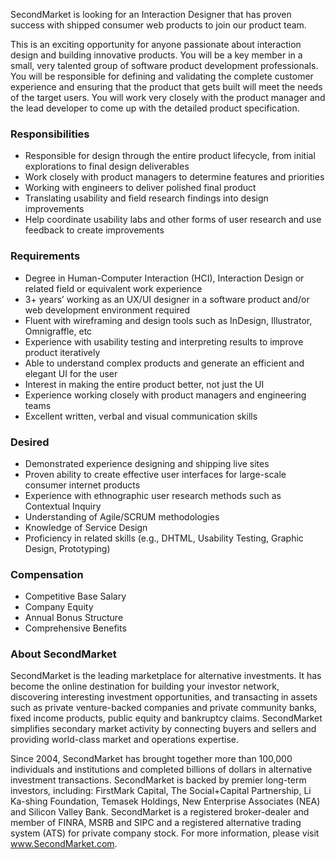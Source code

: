 SecondMarket is looking for an Interaction Designer that has proven success with shipped consumer web products to join our product team.

This is an exciting opportunity for anyone passionate about interaction design and building innovative products. You will be a key member in a small, very talented group of software product development professionals. You will be responsible for defining and validating the complete customer experience and ensuring that the product that gets built will meet the needs of the target users. You will work very closely with the product manager and the lead developer to come up with the detailed product specification.

### Responsibilities ###

* Responsible for design through the entire product lifecycle, from initial explorations to final design deliverables
* Work closely with product managers to determine features and priorities
* Working with engineers to deliver polished final product
* Translating usability and field research findings into design improvements
* Help coordinate usability labs and other forms of user research and use feedback to create improvements
 

### Requirements ###
* Degree in Human-Computer Interaction (HCI), Interaction Design or related field or equivalent work experience
* 3+ years’ working as an UX/UI designer in a software product and/or web development environment required
* Fluent with wireframing and design tools such as InDesign, Illustrator, Omnigraffle, etc
* Experience with usability testing and interpreting results to improve product iteratively
* Able to understand complex products and generate an efficient and elegant UI for the user
* Interest in making the entire product better, not just the UI
* Experience working closely with product managers and engineering teams
* Excellent written, verbal and visual communication skills
 

### Desired ###
* Demonstrated experience designing and shipping live sites
* Proven ability to create effective user interfaces for large-scale consumer internet products
* Experience with ethnographic user research methods such as Contextual Inquiry
* Understanding of Agile/SCRUM methodologies
* Knowledge of Service Design
* Proficiency in related skills (e.g., DHTML, Usability Testing, Graphic Design, Prototyping)
 

### Compensation ###
* Competitive Base Salary
* Company Equity
* Annual Bonus Structure
* Comprehensive Benefits
 

### About SecondMarket ###
 
SecondMarket is the leading marketplace for alternative investments. It has become the online destination for building your investor network, discovering interesting investment opportunities, and transacting in assets such as private venture-backed companies and private community banks, fixed income products, public equity and bankruptcy claims. SecondMarket simplifies secondary market activity by connecting buyers and sellers and providing world-class market and operations expertise.
 
Since 2004, SecondMarket has brought together more than 100,000 individuals and institutions and completed billions of dollars in alternative investment transactions. SecondMarket is backed by premier long-term investors, including: FirstMark Capital, The Social+Capital Partnership, Li Ka-shing Foundation, Temasek Holdings, New Enterprise Associates (NEA) and Silicon Valley Bank. SecondMarket is a registered broker-dealer and member of FINRA, MSRB and SIPC and a registered alternative trading system (ATS) for private company stock. For more information, please visit www.SecondMarket.com.